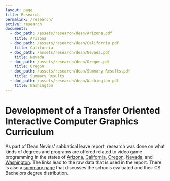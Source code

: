 ```yaml
---
layout: page
title: Research
permalink: /research/
active: research
documents:
  - doc_path: /assets/research/dean/Arizona.pdf
    title: Arizona
  - doc_path: /assets/research/dean/California.pdf
    title: California
  - doc_path: /assets/research/dean/Nevada.pdf
    title: Nevada
  - doc_path: /assets/research/dean/Oregon.pdf
    title: Oregon
  - doc_path: /assets/research/dean/Summary Results.pdf
    title: Summary Results
  - doc_path: /assets/research/dean/Washington.pdf
    title: Washington
---
```

<h1>Development of a Transfer Oriented Interactive Computer Graphics Curriculum</h1>


As part of Dean Nevins' sabbatical leave report, research was done on what kinds of degrees and programs are offered related to video game programming in the states of [Arizona](/assets/research/dean/Arizona.pdf), [California](/assets/research/dean/California.pdf), [Oregon](/assets/research/dean/Oregon.pdf), [Nevada](/assets/research/dean/Nevada.pdf), and [Washington](/assets/research/dean/Washington.pdf). The links lead to the raw data that is used in the report. There is also a [summary page](/assets/research/dean/SummaryResults.pdf) that discusses the schools evaluated and their CS Bachelors degree distribution.

